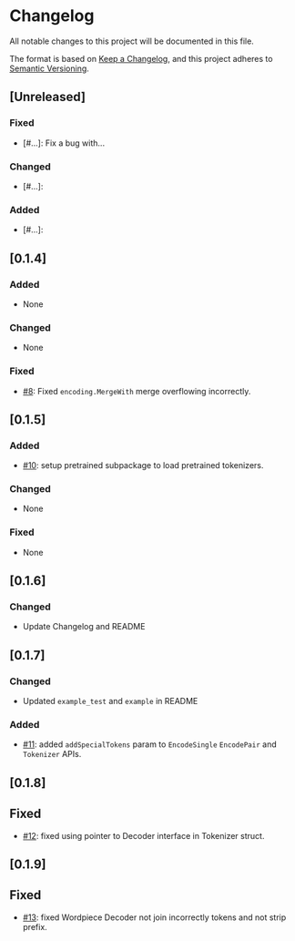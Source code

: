 # Changelog
All notable changes to this project will be documented in this file.

The format is based on [Keep a Changelog](https://keepachangelog.com/en/1.0.0/),
and this project adheres to [Semantic Versioning](https://semver.org/spec/v2.0.0.html).

## [Unreleased]

### Fixed
- [#...]: Fix a bug with...

### Changed
- [#...]: 

### Added
- [#...]: 


## [0.1.4]

### Added
- None

### Changed
- None

### Fixed
- [#8]: Fixed `encoding.MergeWith` merge overflowing incorrectly. 

## [0.1.5]

### Added
- [#10]: setup pretrained subpackage to load pretrained tokenizers. 

### Changed
- None

### Fixed
- None

## [0.1.6]

### Changed
- Update Changelog and README

## [0.1.7]

### Changed
- Updated `example_test` and `example` in README

### Added
- [#11]: added `addSpecialTokens` param to `EncodeSingle` `EncodePair` and `Tokenizer` APIs.

## [0.1.8]

## Fixed
- [#12]: fixed using pointer to Decoder interface in Tokenizer struct.

## [0.1.9]

## Fixed
- [#13]: fixed Wordpiece Decoder not join incorrectly tokens and not strip prefix.

[#8]: https://github.com/sugarme/tokenizer/pull/8
[#10]: https://github.com/sugarme/tokenizer/pull/10
[#11]: https://github.com/sugarme/tokenizer/issue/11
[#12]: https://github.com/sugarme/tokenizer/issue/12
[#13]: https://github.com/sugarme/tokenizer/issue/13
